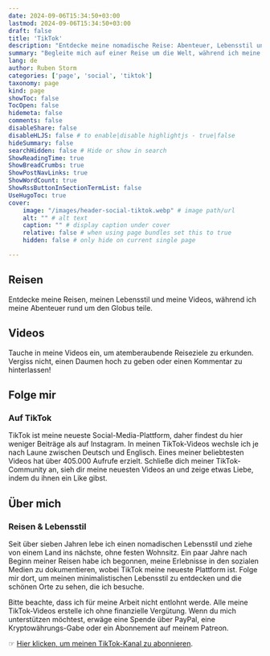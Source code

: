 ```yaml
---
date: 2024-09-06T15:34:50+03:00
lastmod: 2024-09-06T15:34:50+03:00
draft: false
title: 'TikTok'
description: "Entdecke meine nomadische Reise: Abenteuer, Lebensstil und Reisegeschichten."
summary: "Begleite mich auf einer Reise um die Welt, während ich meine Abenteuer, meinen minimalistischen Lebensstil und beeindruckende Reisevideos teile. Folge mir auf TikTok für eine Mischung aus deutschen und englischen Inhalten, in denen ich mein nomadisches Leben dokumentiere. Entdecke atemberaubende Reiseziele, verbinde dich mit meiner wachsenden Community und unterstütze meine Arbeit, während ich ohne festen Wohnsitz die Welt erkunde."
lang: de
author: Ruben Storm
categories: ['page', 'social', 'tiktok']
taxonomy: page
kind: page
showToc: false
TocOpen: false
hidemeta: false
comments: false
disableShare: false
disableHLJS: false # to enable|disable highlightjs - true|false
hideSummary: false
searchHidden: false # Hide or show in search
ShowReadingTime: true
ShowBreadCrumbs: true
ShowPostNavLinks: true
ShowWordCount: true
ShowRssButtonInSectionTermList: false
UseHugoToc: true
cover:
    image: "/images/header-social-tiktok.webp" # image path/url
    alt: "" # alt text
    caption: "" # display caption under cover
    relative: false # when using page bundles set this to true
    hidden: false # only hide on current single page

---
```



## Reisen

Entdecke meine Reisen, meinen Lebensstil und meine Videos, während ich meine Abenteuer rund um den Globus teile.

## Videos

Tauche in meine Videos ein, um atemberaubende Reiseziele zu erkunden. Vergiss nicht, einen Daumen hoch zu geben oder einen Kommentar zu hinterlassen!

## Folge mir
### Auf TikTok

TikTok ist meine neueste Social-Media-Plattform, daher findest du hier weniger Beiträge als auf Instagram. In meinen TikTok-Videos wechsle ich je nach Laune zwischen Deutsch und Englisch. Eines meiner beliebtesten Videos hat über 405.000 Aufrufe erzielt. Schließe dich meiner TikTok-Community an, sieh dir meine neuesten Videos an und zeige etwas Liebe, indem du ihnen ein Like gibst.

## Über mich
### Reisen & Lebensstil

Seit über sieben Jahren lebe ich einen nomadischen Lebensstil und ziehe von einem Land ins nächste, ohne festen Wohnsitz. Ein paar Jahre nach Beginn meiner Reisen habe ich begonnen, meine Erlebnisse in den sozialen Medien zu dokumentieren, wobei TikTok meine neueste Plattform ist. Folge mir dort, um meinen minimalistischen Lebensstil zu entdecken und die schönen Orte zu sehen, die ich besuche.

Bitte beachte, dass ich für meine Arbeit nicht entlohnt werde. Alle meine TikTok-Videos erstelle ich ohne finanzielle Vergütung. Wenn du mich unterstützen möchtest, erwäge eine Spende über PayPal, eine Kryptowährungs-Gabe oder ein Abonnement auf meinem Patreon.

&#9758; [Hier klicken, um meinen TikTok-Kanal zu abonnieren][defTikTokLink].





[defTikTokLink]: https://www.tiktok.com/@rubenstorm